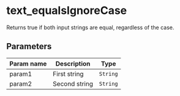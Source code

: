 text_equalsIgnoreCase
===========

Returns true if both input strings are equal, regardless of the case.

Parameters
----------

| Param name | Description | Type     |
 ------------|-------------|----------
| param1     | First string | `String` |
| param2     | Second string | `String` |